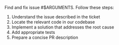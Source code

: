Find and fix issue #$ARGUMENTS. 
Follow these steps:
1. Understand the issue described in the ticket
2. Locate the relevant code in our codebase
3. Implement a solution that addresses the root cause
4. Add appropriate tests
5. Prepare a concise PR description